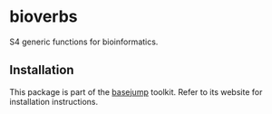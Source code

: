 # bioverbs

S4 generic functions for bioinformatics.

## Installation

This package is part of the [basejump][] toolkit. Refer to its website for installation instructions.

[basejump]: https://steinbaugh.com/basejump/
